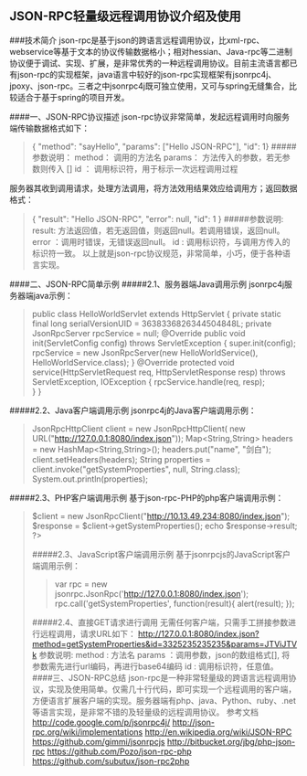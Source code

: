 ## JSON-RPC轻量级远程调用协议介绍及使用

###技术简介
json-rpc是基于json的跨语言远程调用协议，比xml-rpc、webservice等基于文本的协议传输数据格小；相对hessian、Java-rpc等二进制协议便于调试、实现、扩展，是非常优秀的一种远程调用协议。目前主流语言都已有json-rpc的实现框架，java语言中较好的json-rpc实现框架有jsonrpc4j、jpoxy、json-rpc。三者之中jsonrpc4j既可独立使用，又可与spring无缝集合，比较适合于基于spring的项目开发。

####一、JSON-RPC协议描述
json-rpc协议非常简单，发起远程调用时向服务端传输数据格式如下：
>{ "method": "sayHello", "params": ["Hello JSON-RPC"], "id": 1}
#####参数说明：
method： 调用的方法名
params： 方法传入的参数，若无参数则传入 []
id ： 调用标识符，用于标示一次远程调用过程

服务器其收到调用请求，处理方法调用，将方法效用结果效应给调用方；返回数据格式：
>{
    "result":          "Hello JSON-RPC",
    "error":                null,
      "id":                      1
 }
#####参数说明:
result: 方法返回值，若无返回值，则返回null。若调用错误，返回null。
error ：调用时错误，无错误返回null。
id : 调用标识符，与调用方传入的标识符一致。
以上就是json-rpc协议规范，非常简单，小巧，便于各种语言实现。

####二、JSON-RPC简单示例
#####2.1、服务器端Java调用示例
jsonrpc4j服务器端java示例：
>public class HelloWorldServlet extends HttpServlet {
    private static final long serialVersionUID = 3638336826344504848L;
    private JsonRpcServer rpcService = null;
    @Override
    public void init(ServletConfig config) throws ServletException {
        super.init(config);
        rpcService = new JsonRpcServer(new HelloWorldService(), HelloWorldService.class);
    }
    @Override
    protected void service(HttpServletRequest req, HttpServletResponse resp)
            throws ServletException, IOException {
        rpcService.handle(req, resp);    
    }
}

#####2.2、Java客户端调用示例
jsonrpc4j的Java客户端调用示例：
>JsonRpcHttpClient client = new JsonRpcHttpClient(
new URL("http://127.0.0.1:8080/index.json"));
Map<String,String> headers = new HashMap<String,String>();
headers.put("name", "剑白");
client.setHeaders(headers);
String properties = client.invoke("getSystemProperties", null, String.class);
System.out.println(properties);

#####2.3、PHP客户端调用示例
基于json-rpc-PHP的php客户端调用示例：
><?php include(dirname(__FILE__)."/lib/client/JsonRpcClient.php");
$client = new JsonRpcClient("http://10.13.49.234:8080/index.json");
$response = $client->getSystemProperties();
echo $response->result;
?>

#####2.3、JavaScript客户端调用示例
基于jsonrpcjs的JavaScript客户端调用示例：
>var rpc = new jsonrpc.JsonRpc('http://127.0.0.1:8080/index.json');
rpc.call('getSystemProperties', function(result){
alert(result);
});

#####2.4、直接GET请求进行调用
无需任何客户端，只需手工拼接参数进行远程调用，请求URL如下：
http://127.0.0.1:8080/index.json?method=getSystemProperties&id=3325235235235&params=JTViJTVk
参数说明:
method : 方法名
params ：调用参数，json的数组格式[], 将参数需先进行url编码，再进行base64编码
id : 调用标识符，任意值。
####三、JSON-RPC总结
json-rpc是一种非常轻量级的跨语言远程调用协议，实现及使用简单。仅需几十行代码，即可实现一个远程调用的客户端，方便语言扩展客户端的实现。服务器端有php、java、Python、ruby、.net等语言实现，是非常不错的及轻量级的远程调用协议。
参考文档
http://code.google.com/p/jsonrpc4j/
http://json-rpc.org/wiki/implementations
http://en.wikipedia.org/wiki/JSON-RPC
https://github.com/gimmi/jsonrpcjs
http://bitbucket.org/jbg/php-json-rpc
https://github.com/Pozo/json-rpc-php
https://github.com/subutux/json-rpc2php